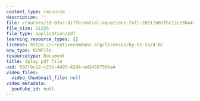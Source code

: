 ```yaml
---
content_type: resource
description: ''
file: /courses/18-03sc-differential-equations-fall-2011/602fbc12c23b449542d4ed24507501a4_pUFSXhoazY8.pdf
file_size: 21255
file_type: application/pdf
learning_resource_types: []
license: https://creativecommons.org/licenses/by-nc-sa/4.0/
ocw_type: OCWFile
resourcetype: Document
title: 3play pdf file
uid: 602fbc12-c23b-4495-42d4-ed24507501a4
video_files:
  video_thumbnail_file: null
video_metadata:
  youtube_id: null
---
```

